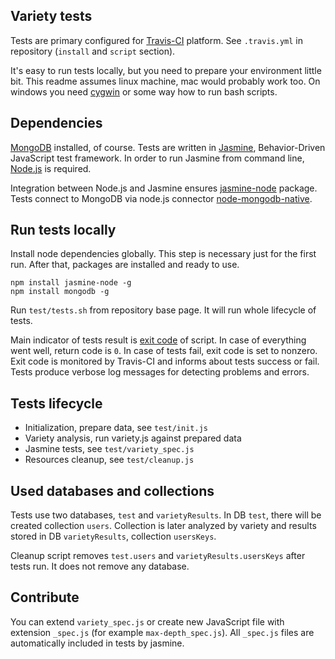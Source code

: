 ## Variety tests
Tests are primary configured for [Travis-CI](https://travis-ci.org/variety/variety) platform. See `.travis.yml` in repository (`install` and `script` section).

It's easy to run tests locally, but you need to prepare your environment little bit. This readme assumes linux machine, mac would probably work too.
On windows you need [cygwin](http://www.cygwin.com) or some way how to run bash scripts.

## Dependencies
[MongoDB](http://www.mongodb.org) installed, of course. Tests are written in [Jasmine](http://jasmine.github.io), Behavior-Driven JavaScript test framework.
In order to run Jasmine from command line, [Node.js](http://nodejs.org) is required.

Integration between Node.js and Jasmine ensures [jasmine-node](https://www.npmjs.org/package/jasmine-node) package.
Tests connect to MongoDB via node.js connector [node-mongodb-native](https://github.com/mongodb/node-mongodb-native).

## Run tests locally
Install node dependencies globally. This step is necessary just for the first run. After that, packages are installed and ready to use.
```
npm install jasmine-node -g
npm install mongodb -g
```

Run `test/tests.sh` from repository base page. It will run whole lifecycle of tests.

Main indicator of tests result is [exit code](http://tldp.org/LDP/abs/html/exit-status.html) of script.
In case of everything went well, return code is `0`. In case of tests fail, exit code is set to nonzero. Exit code is monitored by Travis-CI and informs about tests success or fail.
Tests produce verbose log messages for detecting problems and errors.

## Tests lifecycle
 - Initialization, prepare data, see `test/init.js`
 - Variety analysis, run variety.js against prepared data
 - Jasmine tests, see `test/variety_spec.js`
 - Resources cleanup, see `test/cleanup.js`

## Used databases and collections
Tests use two databases, `test` and `varietyResults`. In DB `test`, there will be created collection `users`.
Collection is later analyzed by variety and results stored in DB `varietyResults`, collection `usersKeys`.

Cleanup script removes `test.users` and `varietyResults.usersKeys` after tests run. It does not remove any database.

## Contribute
You can extend `variety_spec.js` or create new JavaScript file with extension `_spec.js` (for example `max-depth_spec.js`).
All `_spec.js` files are automatically included in tests by jasmine.